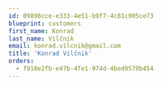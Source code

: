 ```yaml
---
id: 09896cce-e333-4e51-b9f7-4c81c905ce73
blueprint: customers
first_name: Konrad
last_name: Vilčnik
email: konrad.vilcnik@gmail.com
title: 'Konrad Vilčnik'
orders:
  - f918e2fb-e47b-4fe1-974d-4bed9579b454
---
```

